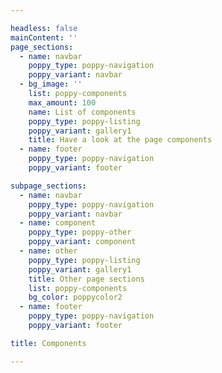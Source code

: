 ```yaml
---

headless: false
mainContent: ''
page_sections:
  - name: navbar
    poppy_type: poppy-navigation
    poppy_variant: navbar
  - bg_image: ''
    list: poppy-components
    max_amount: 100
    name: List of components
    poppy_type: poppy-listing
    poppy_variant: gallery1
    title: Have a look at the page components
  - name: footer
    poppy_type: poppy-navigation
    poppy_variant: footer

subpage_sections:
  - name: navbar
    poppy_type: poppy-navigation
    poppy_variant: navbar
  - name: component
    poppy_type: poppy-other
    poppy_variant: component
  - name: other
    poppy_type: poppy-listing
    poppy_variant: gallery1
    title: Other page sections
    list: poppy-components
    bg_color: poppycolor2
  - name: footer
    poppy_type: poppy-navigation
    poppy_variant: footer

title: Components

---
```

